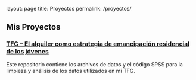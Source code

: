 
layout: page
title: Proyectos
permalink: /proyectos/


## Mis Proyectos

### [TFG – El alquiler como estrategia de emancipación residencial de los jóvenes](https://github.com/aliciatm/Sintaxis-TFG-alquiler-jovenes)
Este repositorio contiene los archivos de datos y el código SPSS para la limpieza y análisis de los datos utilizados en mi TFG.

